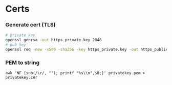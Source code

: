 # Certs 

### Generate cert (TLS)
```sh
# private key
openssl genrsa -out https_private.key 2048
# pub key
openssl req -new -x509 -sha256 -key https_private.key -out https_public.crt -days 365
```

### PEM to string
```
awk 'NF {sub(/\r/, ""); printf "%s\\n",$0;}' privatekey.pem > privatekey.cer
```